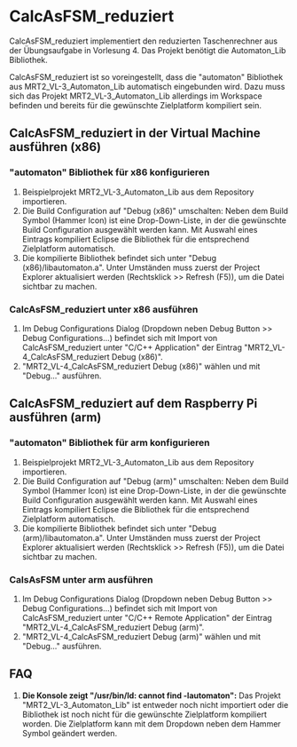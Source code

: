 # CalcAsFSM_reduziert
CalcAsFSM_reduziert implementiert den reduzierten Taschenrechner aus der Übungsaufgabe in Vorlesung 4. Das Projekt benötigt die Automaton_Lib Bibliothek.

CalcAsFSM_reduziert ist so voreingestellt, dass die "automaton" Bibliothek aus MRT2_VL-3_Automaton_Lib automatisch eingebunden wird. Dazu muss sich das Projekt MRT2_VL-3_Automaton_Lib allerdings im Workspace befinden und bereits für die gewünschte Zielplatform kompiliert sein.

## CalcAsFSM_reduziert in der Virtual Machine ausführen (x86)

### "automaton" Bibliothek für x86 konfigurieren

1. Beispielprojekt MRT2_VL-3_Automaton_Lib aus dem Repository importieren.
2. Die Build Configuration auf "Debug (x86)" umschalten: Neben dem Build Symbol (Hammer Icon) ist eine Drop-Down-Liste, in der die gewünschte Build Configuration ausgewählt werden kann. Mit Auswahl eines Eintrags kompiliert Eclipse die Bibliothek für die entsprechend Zielplatform automatisch.
3. Die kompilierte Bibliothek befindet sich unter "Debug (x86)/libautomaton.a". Unter Umständen muss zuerst der Project Explorer aktualisiert werden (Rechtsklick >> Refresh (F5)), um die Datei sichtbar zu machen.

### CalcAsFSM_reduziert unter x86 ausführen

1. Im Debug Configurations Dialog (Dropdown neben Debug Button >> Debug Configurations...) befindet sich mit Import von CalcAsFSM_reduziert unter "C/C++ Application" der Eintrag "MRT2_VL-4_CalcAsFSM_reduziert Debug (x86)". 
2. "MRT2_VL-4_CalcAsFSM_reduziert Debug (x86)" wählen und mit "Debug..." ausführen.

## CalcAsFSM_reduziert auf dem Raspberry Pi ausführen (arm)

### "automaton" Bibliothek für arm konfigurieren

1. Beispielprojekt MRT2_VL-3_Automaton_Lib aus dem Repository importieren.
2. Die Build Configuration auf "Debug (arm)" umschalten: Neben dem Build Symbol (Hammer Icon) ist eine Drop-Down-Liste, in der die gewünschte Build Configuration ausgewählt werden kann. Mit Auswahl eines Eintrags kompiliert Eclipse die Bibliothek für die entsprechend Zielplatform automatisch.
3. Die kompilierte Bibliothek befindet sich unter "Debug (arm)/libautomaton.a". Unter Umständen muss zuerst der Project Explorer aktualisiert werden (Rechtsklick >> Refresh (F5)), um die Datei sichtbar zu machen.

### CalsAsFSM unter arm ausführen

1. Im Debug Configurations Dialog (Dropdown neben Debug Button >> Debug Configurations...) befindet sich mit Import von CalcAsFSM_reduziert unter "C/C++ Remote Application" der Eintrag "MRT2_VL-4_CalcAsFSM_reduziert Debug (arm)". 
2. "MRT2_VL-4_CalcAsFSM_reduziert Debug (arm)" wählen und mit "Debug..." ausführen.

## FAQ

1. **Die Konsole zeigt "/usr/bin/ld: cannot find -lautomaton":** Das Projekt "MRT2_VL-3_Automaton_Lib" ist entweder noch nicht importiert oder die Bibliothek ist noch nicht für die gewünschte Zielplatform kompiliert worden. Die Zielplatform kann mit dem Dropdown neben dem Hammer Symbol geändert werden.
